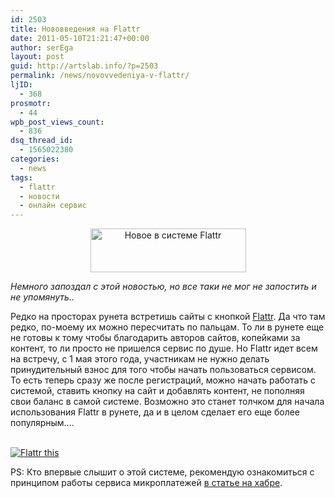 ```yaml
---
id: 2503
title: Нововведения на Flattr
date: 2011-05-10T21:21:47+00:00
author: serEga
layout: post
guid: http://artslab.info/?p=2503
permalink: /news/novovvedeniya-v-flattr/
ljID:
  - 368
prosmotr:
  - 44
wpb_post_views_count:
  - 836
dsq_thread_id:
  - 1565022380
categories:
  - news
tags:
  - flattr
  - новости
  - онлайн сервис
---
```

<center>
  <img src="{{site.img_cdn}}/flattrcom.jpg" alt="Новое в системе Flattr" title="flattrcom" width="249" height="70" class="alignnone size-full wp-image-2640" />
</center>

_Немного запоздал с этой новостью, но все таки не мог не запостить и не упомянуть.._

Редко на просторах рунета встретишь сайты с кнопкой [Flattr](http://flattr.com/). Да что там редко, по-моему их можно пересчитать по пальцам. То ли в рунете еще не готовы к тому чтобы благодарить авторов сайтов, копейками за контент, то ли просто не пришелся сервис по душе. Но Flattr идет всем на встречу, с 1 мая этого года, участникам не нужно делать принудительный взнос для того чтобы начать пользоваться сервисом. То есть теперь сразу же после регистраций, можно начать работать с системой, ставить кнопку на сайт и добавлять контент, не пополняя свои баланс в самой системе. Возможно это станет толчком для начала использования Flattr в рунете, да и в целом сделает его еще более популярным&#8230;.



<a class="FlattrButton" style="display:none;" rev="flattr;button:compact;" href="http://artslab.info/news/novovvedeniya-v-flattr/"></a>



<noscript>
  <a href="http://flattr.com/thing/268850/Flattr" target="_blank"><br /> <img src="http://api.flattr.com/button/flattr-badge-large.png" alt="Flattr this" title="Flattr this" border="0" /></a>
</noscript>

PS: Кто впервые слышит о этой системе, рекомендую ознакомиться с принципом работы сервиса микроплатежей [в статье на хабре](http://habrahabr.ru/blogs/pay_sistem/93647/).